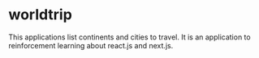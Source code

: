 # worldtrip <svg width="185" height="46" viewBox="0 0 185 46" fill="none" xmlns="http://www.w3.org/2000/svg">
<path d="M3.66966 18.1292L6.27676 28.1523C6.84638 30.3431 7.37218 32.3916 7.74463 34.4291H7.86512C8.31425 32.4354 8.96054 30.3212 9.6178 28.1523L12.8383 18.1292H15.8507L18.907 27.988C19.6409 30.3541 20.2105 32.4354 20.6596 34.4291H20.813C21.1934 32.2703 21.6944 30.1345 22.3137 28.0318L25.129 18.173H28.6781L22.3137 37.8906H19.0275L16.0151 28.4809C15.3249 26.2901 14.7553 24.3293 14.2624 22.007H14.2405C13.7465 24.1983 13.1284 26.3598 12.3892 28.4809L9.21249 37.8577H5.92623L0 18.1292H3.66966Z" fill="#47585B"/>
<path d="M49.6993 27.8346C49.6993 35.1301 44.6494 38.3068 39.8405 38.3068C34.4948 38.3068 30.376 34.3962 30.376 28.1523C30.376 21.5798 34.703 17.6801 40.1582 17.6801C45.8653 17.6801 49.6993 21.7989 49.6993 27.8346ZM34.0457 28.0318C34.0457 32.3587 36.5323 35.6121 40.0377 35.6121C43.543 35.6121 46.0296 32.3916 46.0296 27.9442C46.0296 24.6031 44.3646 20.3639 40.1253 20.3639C35.886 20.3639 34.0457 24.2855 34.0457 28.0318Z" fill="#47585B"/>
<path d="M54.2343 24.2855C54.2343 21.9632 54.2343 19.9038 54.07 18.1292H57.2139L57.3344 21.996H57.4987C57.8382 20.79 58.5512 19.7227 59.5352 18.9472C60.5193 18.1718 61.7238 17.7282 62.9758 17.6801C63.3191 17.6763 63.6615 17.7168 63.9945 17.8006V21.1854C63.5948 21.1013 63.1871 21.0609 62.7786 21.0649C60.2482 21.0649 58.4517 22.9819 57.9697 25.6657C57.8557 26.2321 57.7934 26.8078 57.7835 27.3855V37.9015H54.2343V24.2855Z" fill="#47585B"/>
<path d="M67.7409 8.91672H71.3229V37.8577H67.7409V8.91672Z" fill="#47585B"/>
<path d="M94.3925 8.91672V32.764C94.3925 34.5167 94.3925 36.5103 94.5568 37.8577H91.3362L91.1829 34.429H91.0953C90.4558 35.6525 89.4822 36.6695 88.2878 37.3617C87.0933 38.054 85.727 38.3931 84.3475 38.3397C79.5824 38.3397 75.9127 34.3085 75.9127 28.3166C75.9127 21.7441 79.9439 17.7129 84.7528 17.7129C85.9246 17.6369 87.0954 17.8763 88.1433 18.406C89.1913 18.9358 90.0782 19.7367 90.7119 20.7253H90.7885V8.91672H94.3925ZM90.8104 26.1586C90.8154 25.65 90.7603 25.1426 90.6461 24.6469C90.389 23.4619 89.731 22.4017 88.7831 21.6454C87.8352 20.8891 86.6555 20.4829 85.4429 20.4953C81.7294 20.4953 79.5276 23.7816 79.5276 28.1632C79.5276 32.1506 81.4884 35.4587 85.3552 35.4587C86.5896 35.4549 87.7853 35.0275 88.7424 34.2479C89.6994 33.4683 90.3599 32.3837 90.6133 31.1756C90.7471 30.6532 90.8133 30.1157 90.8104 29.5763V26.1586Z" fill="#47585B"/>
<path d="M104.678 13.397V18.1292H109.816V20.813H104.678V31.4495C104.678 33.9032 105.38 35.2835 107.373 35.2835C108.075 35.3122 108.778 35.2309 109.455 35.0425L109.619 37.7263C108.599 38.1028 107.518 38.2849 106.431 38.263C105.712 38.2997 104.994 38.1795 104.327 37.9109C103.659 37.6423 103.057 37.2317 102.564 36.7075C101.546 35.6121 101.173 33.9032 101.173 31.581V20.813H98.1169V18.1292H101.173V14.5034L104.678 13.397Z" fill="#FFBA08"/>
<path d="M113.858 24.2855C113.858 21.9632 113.858 19.9038 113.694 18.1292H116.838L116.958 21.996H117.122C117.462 20.79 118.175 19.7227 119.159 18.9472C120.143 18.1718 121.348 17.7282 122.6 17.6801C122.943 17.6763 123.285 17.7168 123.618 17.8006V21.1854C123.219 21.1013 122.811 21.0609 122.402 21.0649C119.872 21.0649 118.021 22.9819 117.593 25.6657C117.489 26.2184 117.434 26.7793 117.429 27.3417V37.8577H113.88L113.858 24.2855Z" fill="#FFBA08"/>
<path d="M131.352 12.5864C131.352 13.1761 131.118 13.7417 130.701 14.1588C130.284 14.5758 129.718 14.8101 129.128 14.8101C128.539 14.8101 127.973 14.5758 127.556 14.1588C127.139 13.7417 126.905 13.1761 126.905 12.5864C126.897 12.2894 126.95 11.994 127.06 11.7182C127.17 11.4423 127.335 11.1918 127.546 10.9817C127.756 10.7717 128.006 10.6066 128.282 10.4964C128.558 10.3862 128.853 10.3332 129.15 10.3408C129.443 10.3392 129.734 10.3966 130.005 10.5094C130.276 10.6223 130.521 10.7883 130.726 10.9977C130.932 11.2072 131.093 11.4557 131.2 11.7286C131.308 12.0015 131.359 12.2932 131.352 12.5864ZM127.354 37.8577V18.1402H130.947V37.8577H127.354Z" fill="#FFBA08"/>
<path d="M136.928 24.5703C136.928 22.0399 136.84 20.0024 136.763 18.1292H139.984L140.137 21.5141H140.214C140.924 20.2981 141.951 19.2986 143.187 18.6231C144.422 17.9476 145.818 17.6216 147.225 17.6801C151.99 17.6801 155.583 21.7112 155.583 27.7032C155.583 34.8015 151.201 38.3069 146.611 38.3069C145.418 38.3595 144.231 38.1015 143.168 37.5581C142.104 37.0147 141.199 36.2046 140.543 35.2068H140.455V45.92H136.928V24.5703ZM140.466 29.8283C140.478 30.3214 140.533 30.8125 140.63 31.2962C140.931 32.495 141.623 33.5591 142.598 34.3192C143.572 35.0794 144.773 35.4921 146.009 35.4916C149.799 35.4916 152.001 32.3916 152.001 27.8237C152.001 23.8692 149.919 20.4953 146.129 20.4953C144.863 20.5312 143.645 20.9862 142.666 21.7892C141.686 22.5921 141.001 23.6974 140.718 24.9318C140.567 25.4073 140.483 25.9012 140.466 26.3996V29.8283Z" fill="#FFBA08"/>
<path d="M-1.09542 35.2178C100.231 44.6384 159.822 18.1292 159.822 18.1292C159.822 18.1292 117.922 47.9137 -2.63997 42.1408" fill="#F5F8FA"/>
<path d="M101.217 32.8626C138.034 27.2212 158.179 18.2387 158.179 18.2387C158.179 18.2387 137.366 32.4792 102.751 37.0033" stroke="#FFBA08" stroke-miterlimit="10"/>
<path d="M5.38947 35.9846C37.3468 38.59 69.497 37.5426 101.217 32.8626" stroke="#47585B" stroke-miterlimit="10"/>
<path d="M174.676 22.489C174.106 18.9179 173.581 15.544 173.022 12.0277L172.124 12.7617C170.123 14.5258 167.823 15.9171 165.332 16.8695C164.94 17.0413 164.512 17.1132 164.086 17.0787C163.659 17.0443 163.248 16.9047 162.889 16.6723C161.345 15.6864 159.745 14.7663 158.157 13.8242C158.395 13.4763 158.728 13.2045 159.117 13.0413C159.505 12.8781 159.933 12.8304 160.348 12.9041C161.599 13.0374 162.858 13.0996 164.116 13.0903C164.511 13.0841 164.894 12.9538 165.212 12.7178C169.593 8.99341 173.975 5.25437 178.357 1.50073C179.495 0.498454 180.97 -0.037461 182.486 9.17108e-06C183.845 9.17108e-06 184.414 0.898254 183.834 2.19085C183.513 2.83889 183.07 3.41907 182.53 3.8997C181.248 5.0718 179.912 6.17818 178.576 7.28455C178.402 7.4121 178.259 7.57649 178.157 7.7659C178.055 7.95531 177.996 8.16502 177.984 8.37997C177.699 12.0825 177.349 15.785 177.064 19.4875C177.061 19.8625 176.967 20.2312 176.79 20.5615C176.612 20.8918 176.357 21.1737 176.045 21.3826C175.57 21.7273 175.113 22.0966 174.676 22.489Z" fill="#47585B"/>
<path d="M162.604 6.92306C163.623 6.04672 164.335 4.90749 165.978 5.15943C167.621 5.41138 169.265 5.42233 170.995 5.54283L171.554 5.61951C170.305 6.71493 169.166 7.63508 168.016 8.58809C167.95 8.63572 167.875 8.6691 167.796 8.68608C167.717 8.70306 167.635 8.70327 167.556 8.68668C166.022 8.2047 164.488 7.71176 162.966 7.20786C162.856 7.175 162.78 7.06546 162.604 6.92306Z" fill="#47585B"/>
</svg>

This applications list continents and cities to travel. It is an application to reinforcement learning about react.js and next.js.
